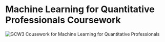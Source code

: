 # Machine Learning for Quantitative Professionals Coursework
 
![GCW3 Cousework for Machine Learning for Quantitative Professionals](https://github.com/ZPedroP/Asset-Pricing-CW/blob/main/images/GCW3-2024.jpeg)
